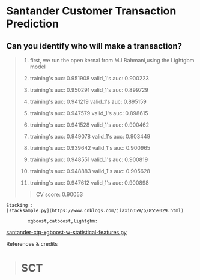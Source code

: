 #   Santander Customer Transaction Prediction
## Can you identify who will make a transaction?

> 1. first, we run the open kernal from MJ Bahmani,using the Lightgbm model
> <kernelEDA class="py"></kernelEDA>
> 
>  1. training's auc: 0.951908        valid_1's auc: 0.900223
>  2. training's auc: 0.950291        valid_1's auc: 0.899729
>  3. training's auc: 0.941219        valid_1's auc: 0.895159
>  4. training's auc: 0.947579        valid_1's auc: 0.898615
>  5. training's auc: 0.941528        valid_1's auc: 0.900462
>  6.  training's auc: 0.949078        valid_1's auc: 0.903449
>  7.  training's auc: 0.939642        valid_1's auc: 0.900965
>  8. training's auc: 0.948551        valid_1's auc: 0.900819
>  9. training's auc: 0.948883        valid_1's auc: 0.905628
>  10. training's auc: 0.947612        valid_1's auc: 0.900898
>   
>   >CV score: 0.90053  
>   
>       
    Stacking :
    [stacksample.py](https://www.cnblogs.com/jiaxin359/p/8559029.html)

            xgboost,catboost,lightgbm:
[santander-ctp-xgboost-w-statistical-features.py](https://www.kaggle.com/bogorodvo/starter-code-saving-and-loading-lgb-xgb-cb)

   

References & credits
>  
>  # SCT

